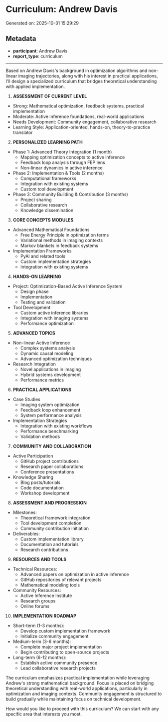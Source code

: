 # Curriculum: Andrew Davis

Generated on: 2025-10-31 15:29:29

## Metadata

- **participant**: Andrew Davis
- **report_type**: curriculum

---

Based on Andrew Davis's background in optimization algorithms and non-linear imaging trajectories, along with his interest in practical applications, I'll design a specialized curriculum that bridges theoretical understanding with applied implementation.

1. **ASSESSMENT OF CURRENT LEVEL**
- Strong: Mathematical optimization, feedback systems, practical implementation
- Moderate: Active inference foundations, real-world applications
- Needs Development: Community engagement, collaborative research
- Learning Style: Application-oriented, hands-on, theory-to-practice translator

2. **PERSONALIZED LEARNING PATH**
- Phase 1: Advanced Theory Integration (1 month)
  * Mapping optimization concepts to active inference
  * Feedback loop analysis through FEP lens
  * Non-linear dynamics in active inference
- Phase 2: Implementation & Tools (2 months)
  * Computational frameworks
  * Integration with existing systems
  * Custom tool development
- Phase 3: Community Building & Contribution (3 months)
  * Project sharing
  * Collaborative research
  * Knowledge dissemination

3. **CORE CONCEPTS MODULES**
- Advanced Mathematical Foundations
  * Free Energy Principle in optimization terms
  * Variational methods in imaging contexts
  * Markov blankets in feedback systems
- Implementation Frameworks
  * PyAI and related tools
  * Custom implementation strategies
  * Integration with existing systems

4. **HANDS-ON LEARNING**
- Project: Optimization-Based Active Inference System
  * Design phase
  * Implementation
  * Testing and validation
- Tool Development
  * Custom active inference libraries
  * Integration with imaging systems
  * Performance optimization

5. **ADVANCED TOPICS**
- Non-linear Active Inference
  * Complex systems analysis
  * Dynamic causal modeling
  * Advanced optimization techniques
- Research Integration
  * Novel applications in imaging
  * Hybrid systems development
  * Performance metrics

6. **PRACTICAL APPLICATIONS**
- Case Studies
  * Imaging system optimization
  * Feedback loop enhancement
  * System performance analysis
- Implementation Strategies
  * Integration with existing workflows
  * Performance benchmarking
  * Validation methods

7. **COMMUNITY AND COLLABORATION**
- Active Participation
  * GitHub project contributions
  * Research paper collaborations
  * Conference presentations
- Knowledge Sharing
  * Blog posts/tutorials
  * Code documentation
  * Workshop development

8. **ASSESSMENT AND PROGRESSION**
- Milestones:
  * Theoretical framework integration
  * Tool development completion
  * Community contribution initiation
- Deliverables:
  * Custom implementation library
  * Documentation and tutorials
  * Research contributions

9. **RESOURCES AND TOOLS**
- Technical Resources:
  * Advanced papers on optimization in active inference
  * GitHub repositories of relevant projects
  * Mathematical modeling tools
- Community Resources:
  * Active Inference Institute
  * Research groups
  * Online forums

10. **IMPLEMENTATION ROADMAP**
- Short-term (1-3 months):
  * Develop custom implementation framework
  * Initialize community engagement
- Medium-term (3-6 months):
  * Complete major project implementation
  * Begin contributing to open-source projects
- Long-term (6-12 months):
  * Establish active community presence
  * Lead collaborative research projects

The curriculum emphasizes practical implementation while leveraging Andrew's strong mathematical background. Focus is placed on bridging theoretical understanding with real-world applications, particularly in optimization and imaging contexts. Community engagement is structured to build gradually while maintaining focus on technical development.

How would you like to proceed with this curriculum? We can start with any specific area that interests you most.